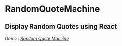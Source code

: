 # RandomQuoteMachine
## Display Random Quotes using React

###### Demo : [Random Quote Machine](https://codepen.io/sekharBheri/pen/aboVMKO)
